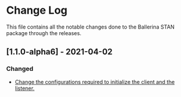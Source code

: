 # Change Log
This file contains all the notable changes done to the Ballerina STAN package through the releases.

## [1.1.0-alpha6] - 2021-04-02

### Changed
- [Change the configurations required to initialize the client and the listener.](https://github.com/ballerina-platform/module-ballerinax-stan/pull/61)
